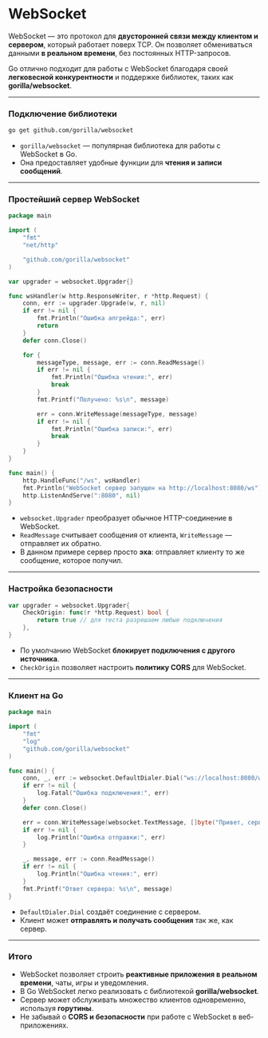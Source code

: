 # WebSocket  

WebSocket — это протокол для **двусторонней связи между клиентом и сервером**, который работает поверх TCP. Он позволяет обмениваться данными **в реальном времени**, без постоянных HTTP-запросов.  

Go отлично подходит для работы с WebSocket благодаря своей **легковесной конкурентности** и поддержке библиотек, таких как **gorilla/websocket**.  

---

### Подключение библиотеки  

```bash
go get github.com/gorilla/websocket
```

- `gorilla/websocket` — популярная библиотека для работы с WebSocket в Go.  
- Она предоставляет удобные функции для **чтения и записи сообщений**.  

---

### Простейший сервер WebSocket  

```go
package main

import (
    "fmt"
    "net/http"

    "github.com/gorilla/websocket"
)

var upgrader = websocket.Upgrader{}

func wsHandler(w http.ResponseWriter, r *http.Request) {
    conn, err := upgrader.Upgrade(w, r, nil)
    if err != nil {
        fmt.Println("Ошибка апгрейда:", err)
        return
    }
    defer conn.Close()

    for {
        messageType, message, err := conn.ReadMessage()
        if err != nil {
            fmt.Println("Ошибка чтения:", err)
            break
        }
        fmt.Printf("Получено: %s\n", message)

        err = conn.WriteMessage(messageType, message)
        if err != nil {
            fmt.Println("Ошибка записи:", err)
            break
        }
    }
}

func main() {
    http.HandleFunc("/ws", wsHandler)
    fmt.Println("WebSocket сервер запущен на http://localhost:8080/ws")
    http.ListenAndServe(":8080", nil)
}
```

- `websocket.Upgrader` преобразует обычное HTTP-соединение в WebSocket.  
- `ReadMessage` считывает сообщения от клиента, `WriteMessage` — отправляет их обратно.  
- В данном примере сервер просто **эха**: отправляет клиенту то же сообщение, которое получил.  

---

### Настройка безопасности  

```go
var upgrader = websocket.Upgrader{
    CheckOrigin: func(r *http.Request) bool {
        return true // для теста разрешаем любые подключения
    },
}
```

- По умолчанию WebSocket **блокирует подключения с другого источника**.  
- `CheckOrigin` позволяет настроить **политику CORS** для WebSocket.  

---

### Клиент на Go  

```go
package main

import (
    "fmt"
    "log"
    "github.com/gorilla/websocket"
)

func main() {
    conn, _, err := websocket.DefaultDialer.Dial("ws://localhost:8080/ws", nil)
    if err != nil {
        log.Fatal("Ошибка подключения:", err)
    }
    defer conn.Close()

    err = conn.WriteMessage(websocket.TextMessage, []byte("Привет, сервер!"))
    if err != nil {
        log.Println("Ошибка отправки:", err)
    }

    _, message, err := conn.ReadMessage()
    if err != nil {
        log.Println("Ошибка чтения:", err)
    }
    fmt.Printf("Ответ сервера: %s\n", message)
}
```

- `DefaultDialer.Dial` создаёт соединение с сервером.  
- Клиент может **отправлять и получать сообщения** так же, как сервер.  

---

### Итого  

- WebSocket позволяет строить **реактивные приложения в реальном времени**, чаты, игры и уведомления.  
- В Go WebSocket легко реализовать с библиотекой **gorilla/websocket**.  
- Сервер может обслуживать множество клиентов одновременно, используя **горутины**.  
- Не забывай о **CORS и безопасности** при работе с WebSocket в веб-приложениях. 